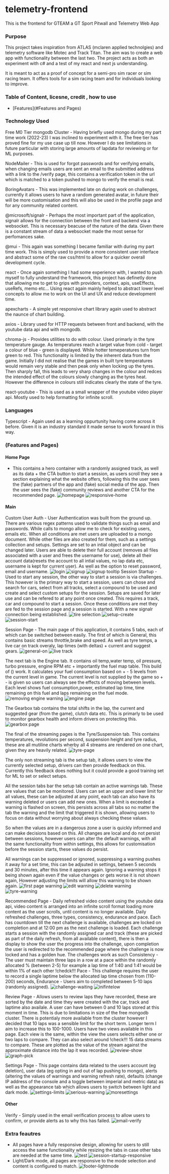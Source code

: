 # telemetry-frontend
This is the frontend for GTEAM a GT Sport Pitwall and Telemetry Web App


### Purpose
This project takes inspiration from ATLAS (mclaren applied technolgies) and telemetry software like Motec and Track Titan. The aim was to create a web app with functionality between the last two. The project acts as both an experiment with c# and a test of my react and next js understanding. 

It is meant to act as a proof of concept for a semi-pro sim racer or sim racing team. It offers tools for a sim racing team and for individuals looking to improve.

### Table of Content, licesne, credit , how to use
* [Features](#Features and Pages)
### Technology Used

Free M0 Tier mongodb Cluster - Having briefly used mongo during my part time work (2022-23) I was inclined to experiment with it. The free tier has proved fine for my use case up till now. However I do see limitations in future particular with storing large amounts of lapdata for reviewing or for ML purposes.

NodeMailer - This is used for forgot passwords and for verifying emails, when changing emails users are sent an email to the submitted address with a link to the /verify page, this contains a verification token in the url which is matched to a token pushed to mongo to verify the email is real.

BoringAvatars - This was implemented late on during work on challenges, currently it allows users to have a random generated avatar, in future their will be more customisation and this will also be used in the profile page and for any community related content.

@microsoft/signalr - Perhaps the most important part of the application, signalr allows for the connection between the front and backend via a websocket. This is necessary beacuse of the nature of the data. Given there is a constant stream of data a websocket made the most sense for perfomances sake.

@mui - This again was something I became familiar with during my part time work. This is simply used to provide a more consistent user interface and abstract some of the raw css/html to allow for a quicker overall development cycle.

react - Once again something I had some experience with, I wanted to push myself to fully understand the framework, this project has definetly done that allowing me to get to grips with providers, context, apis, useEffects, useRefs, memo etc... Using react again mainly helped to abstract lower level concepts to allow me to work on the UI and UX and reduce development time.

apexcharts - A simple yet responsive chart library again used to abstract the naunce of chart building.

axios - Library used for HTTP requests between front and backend, with the youtube data api and with mongodb.

chroma-js - Provides utilities to do with colour. Used primarly in the tyre temperature gauge. As temperatures reach a target value from cold - target a colour of blue - green is displayed. While hotter temeperatures turn from green to red. This functionality is limited by the inherent data from the game. Initially I did not realise that the games in built tyre temperatures would remain very stable and then peak only when locking up the tyres. Then sharply fall, this leads to very sharp changes in the colour and redces the intended effect of the colours slowly changing as the tyres heat. However the difference in colours still indicates clearly the state of the tyre.

react-youtube - This is used as a small wrapper of the youtube video player api. Mostly used to help formatting for infinite scroll.

### Languages 
Typescript - Again used as a learning oppurtunity having come across it before. Given it is an industry standard it made sense to work forward in this way.

### (Features and Pages)

#### Home Page 

- This contains a hero container with a randomly assigned track, as well as its data + the CTA button to start a session, as users scroll they see a section explaining what the website offers, following this the user sees the (fake) partners of the app and (fake) social media of the app. Then the user sees the (fake) community reviews and another CTA for the recommended page.
![homepage](https://github.com/mbm60-max/telemetry-frontend/assets/118545306/7a561a07-4ac3-4908-a0af-36485630107a)
![responsive-home](https://github.com/mbm60-max/telemetry-frontend/assets/118545306/86473552-b077-4ebb-b575-cc96e14faf23)

#### Main
Custom User Auth - User Authentication was built from the ground up. There are various regex patterns used to validate things such as email and passwords. While calls to mongo allow me to check for existing users, emails etc. When all conditions are met users are uploaded to a mongo document. While other files are also created for them, such as a settings collection and setups. Settings are set to an intial object and can be changed later. Users are able to delete their full account (removes all files associated with a user and frees the username for use), delete all their account data(resets the account to all intial values, no lap data etc, username is kept for current user). As well as the option to reset password, email and username.
![login](https://github.com/mbm60-max/telemetry-frontend/assets/118545306/ab594f0d-a048-46eb-8151-96e1627ee457)
![signup](https://github.com/mbm60-max/telemetry-frontend/assets/118545306/f932cc93-92e1-4897-8406-0f0ae8ea92a4)
![signup tooltip](https://github.com/mbm60-max/telemetry-frontend/assets/118545306/dfa3fbd5-79f1-4137-baeb-bd8e519f6d82)
Session Startup - Used to start any session, the other way to start a session is via challenges. This however is the primary way to start a session, users can chose and search for cars, select from all tracks, select a compound to be used and create and select custom setups for the session. Setups are saved for later use and can be refered to at any point once created. This requires a track, car and compound to start a session. Once these conditions are met they are fed to the session page and a session is started. With a new signalr connection being established.
![tire selection](https://github.com/mbm60-max/telemetry-frontend/assets/118545306/1be89159-8eae-417c-bfaa-ab9eac3ff247)
![setup-create](https://github.com/mbm60-max/telemetry-frontend/assets/118545306/28de680d-e47f-4618-a700-25c122b27b62)
![session-start](https://github.com/mbm60-max/telemetry-frontend/assets/118545306/70e41d5d-c59a-4489-a356-220e3e1666da)

Session Page - The main page of this application, it contains 5 tabs, each of which can be switched between easily. The first of which is General, this contains basic streams throttle,brake and speed. As well as tyre temps, a live car on track overaly, lap times (with deltas) + current and suggest gears. 
![general-on](https://github.com/mbm60-max/telemetry-frontend/assets/118545306/9a9e0920-8918-4f47-b0fd-900055439d8d)
![live track](https://github.com/mbm60-max/telemetry-frontend/assets/118545306/098778db-ea93-428c-8fac-3ec9a5a89af8)

The next tab is the Engine tab. It contains oil temp,water temp, oil pressure, turbo pressure, engine RPM etc + importantly the fuel map table. This build of () work. It calculates your fuel consumption based on + - 5 levels from the current level in game. The current level is not supplied by the game so + - is given so users can always see the effects of moving between levels. Each level shows fuel consumption,power, estimated lap time, time remaining on this fuel and laps remaining on the fuel mode.
![removing engine warning](https://github.com/mbm60-max/telemetry-frontend/assets/118545306/b2542e28-8e1f-44e7-818b-444f96d8129b)
![engine page](https://github.com/mbm60-max/telemetry-frontend/assets/118545306/2631f7ce-95d9-4629-b56b-1e8540880cae)

The Gearbox tab contains the total shifts in the lap, the current and suggested gear (from the game), clutch data etc. This is primarly to be used to monitor gearbox health and inform drivers on protecting this. 
![gearbox page](https://github.com/mbm60-max/telemetry-frontend/assets/118545306/53932cfb-e557-4cfd-a13b-e9d79bda5ab2)

The final of the streaming pages is the Tyre/Suspension tab. This contains temperatures, revolutions per second, suspension height and tyre radius, these are all mutiline charts wherby all 4 streams are rendered on one chart, given they are heavily related.
![tyre-page](https://github.com/mbm60-max/telemetry-frontend/assets/118545306/e3997df6-9822-487a-825f-fd38347130f2)

The only non streaming tab is the setup tab, it allows users to view the currently selected setup, drivers can then provide feedback on this. Currently this feedback does nothing but it could provide a good training set for ML to set or select setups. 

All the session tabs bar the setup tab contain an active warnings tab. These are values that can be monitored. Users can set an upper and lower limit for all values, these can be adjusted at any point, each tab can also have its warning deleted or users can add new ones. When a limit is exceeded a warning is flashed on screen, this persists across all tabs so no matter the tab the warning and the limit that triggered it is shown, allowing users to focus on data without worrying about always checking these values. 

So when the values are in a dangerous zone a user is quickly informed and can make decisions based on this. All changes are local and do not persist between sessions, however users can alter the default warnings, with all the same functionality from within settings, this allows for customisation before the session starts, these values do persist. 

All warnings can be suppressed or ignored, suppressing a warning pushes it away for a set time, this can be adjsuted in settings, betwen 5 seconds and 30 minutes, after this time it appears again. Ignoring a warning stops it being shown again even if the value changes or gets worse it is not shown again, However adjusting the limits will allow this warning to be shown again.
![first page warning](https://github.com/mbm60-max/telemetry-frontend/assets/118545306/c0a73f31-a9cb-4ceb-8675-10145a2120ec)
![edit warning](https://github.com/mbm60-max/telemetry-frontend/assets/118545306/c8f9a8ed-3b9f-43c3-b14d-1cfe79de78af)
![delete warning](https://github.com/mbm60-max/telemetry-frontend/assets/118545306/f741161b-3ed6-4cce-989f-7f990d5c1425)
![tyre-warning](https://github.com/mbm60-max/telemetry-frontend/assets/118545306/e873f064-d355-49f3-8136-7467348ac2d2)


Recommended Page - Daily refreshed video content using the youtube data api, video content is arranged into an infinite scroll format loading more content as the user scrolls, until content is no longer available. Daily refreshed challenges, three types, consistency, endurance and pace. Each has countdown till the next challenge is available, challenges are locked on completion and at 12:00 pm as the next challenge is loaded. Each challenge starts a session with the randomly assigned car and track (these are picked as part of the daily refresh, from all available content), there is then a display to show the user the progress into the challenge, upon completion the user is redirected to the recommended page where the challenge is now locked and has a golden hue. The challenges work as such Consistency -  The user must maintain three laps in a row at a pace within the randomly allocated % (between 2-5) for example a lap time of 1:40 and 1:41 would be within 1% of each other !chedck!!!  Pace - This challenge requires the user to record a single laptime below the allocated lap time chosen from (110-200) seconds, Endurance -  Users aim to completed between 5-10 laps (randomly assigned).
![challenge-waiting](https://github.com/mbm60-max/telemetry-frontend/assets/118545306/1f068fdb-2479-40df-9638-fd9ab784e242)
![inifintelow](https://github.com/mbm60-max/telemetry-frontend/assets/118545306/04b01bf9-979c-4935-ab4e-884c6d546dc3)

Review Page - Allows users to review laps they have recorded, these are sorted by the date and time they were created with the car, track and laptime also availale. A user can have between 0 and 10 laps stored at this moment in time. This is due to limitations in size of the free mongodb cluster. There is potentialy more available from the cluster however I decided that 10 laps was a sensible limit for the short term. Longer term I aim to increase this to 100-1000. Users have two views available in this page. Each view is the same, within the view the users selects either one or two laps to compare. They can also select around !check!!! 15 data streams to compare. These are plotted as the value of the stream against the approximate distance into the lap it was recorded. 
![review-show](https://github.com/mbm60-max/telemetry-frontend/assets/118545306/ddd3ef45-a2a4-4131-a35b-aab06cc7107f)
![graph-pick](https://github.com/mbm60-max/telemetry-frontend/assets/118545306/df452cef-65f0-4f86-a311-e69cecfff2b3)

Settings Page - This page contains data related to the users account (eg deletion), user data (eg opting in and out of lap pushing to mongo), alerts (altering the values of warnings and warning refresh rate), defaults (change IP address of the console and a toggle between imperial and metric data) as well as the appearance tab which allows users to switch between light and dark mode.
![settings-limits](https://github.com/mbm60-max/telemetry-frontend/assets/118545306/24cf40ab-129f-4fba-8281-7cebb4085a05)
![serious-warning](https://github.com/mbm60-max/telemetry-frontend/assets/118545306/30107fc6-ce9e-4962-ac97-75a736161324)
![moresettings](https://github.com/mbm60-max/telemetry-frontend/assets/118545306/f899b7be-c6d5-4424-937f-7555a6512528)


#### Other
Verify - Simply used in the email verification process to allow users to confirm, or provide alerts as to why this has failed.
![email-verify](https://github.com/mbm60-max/telemetry-frontend/assets/118545306/38718415-db3d-4531-8ec4-f79210a0c1aa)

### Extra feautres
- All pages have a fully responsive design, allowing for users to still access the same functionality while resizing the tabs in case other tabs are needed at the same time.
  ![test](https://github.com/mbm60-max/telemetry-frontend/assets/118545306/830b98a1-014c-4304-b92b-080daa49de50)
  ![session-startup-responsive](https://github.com/mbm60-max/telemetry-frontend/assets/118545306/8f60dbf6-04c3-4e71-8608-982583ad0a7f)
- Light/Dark mode, all pages are responsive to the mode selection and content is configured to match.
![footer-lightmode](https://github.com/mbm60-max/telemetry-frontend/assets/118545306/10babc12-5946-4ed3-bf6d-7090d08224be)






